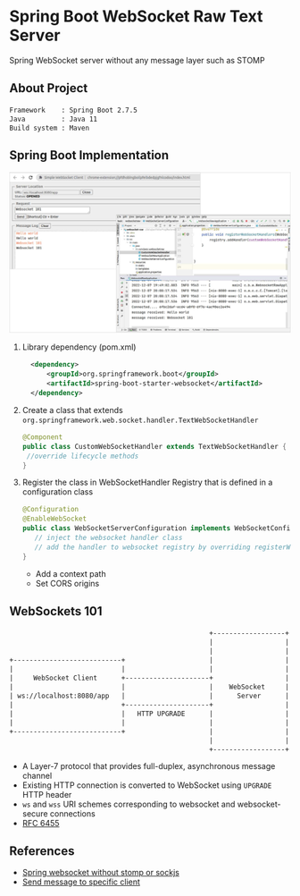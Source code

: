# Spring Boot WebSocket Raw Text Server

Spring WebSocket server without any message layer such as STOMP

## About Project

```text
Framework    : Spring Boot 2.7.5
Java         : Java 11
Build system : Maven
```


## Spring Boot Implementation

![test](websocket-message-channel-test.jpg)

1. Library dependency (pom.xml)
   ```xml
     <dependency>
         <groupId>org.springframework.boot</groupId>
         <artifactId>spring-boot-starter-websocket</artifactId>
     </dependency>
   ```

2. Create a class that extends `org.springframework.web.socket.handler.TextWebSocketHandler`
   ```java
   @Component
   public class CustomWebSocketHandler extends TextWebSocketHandler {
    //override lifecycle methods
   }
   ```


3. Register the class in WebSocketHandler Registry that is defined in a configuration class
   ```java
   @Configuration
   @EnableWebSocket
   public class WebSocketServerConfiguration implements WebSocketConfigurer {
      // inject the websocket handler class
      // add the handler to websocket registry by overriding registerWebSocketHandlers method
   }
   ```
   - Add a context path
   - Set CORS origins

## WebSockets 101

```
                                                  +------------------+
                                                  |                  |
                                                  |                  |
+---------------------------+                     |                  |
|                           |                     |                  |
|     WebSocket Client      +---------------------+                  |
|                           |                     |    WebSocket     |
| ws://localhost:8080/app   |                     |      Server      |
|                           +---------------------+                  |
|                           |   HTTP UPGRADE      |                  |
|                           |                     |                  |
+---------------------------+                     |                  |
                                                  |                  |
                                                  +------------------+
```
- A Layer-7 protocol that provides full-duplex, asynchronous message channel
- Existing HTTP connection is converted to WebSocket using `UPGRADE` HTTP header
- `ws` and `wss` URI schemes corresponding to websocket and websocket-secure connections
- [RFC 6455](https://www.rfc-editor.org/rfc/rfc6455)


## References

- [Spring websocket without stomp or sockjs](https://stackoverflow.com/a/32267452)
- [Send message to specific client](https://stackoverflow.com/questions/24073987/how-to-send-message-to-a-specific-device-by-spring-websocket)
